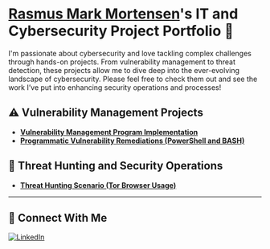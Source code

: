 # <a href="https://www.linkedin.com/in/rasmus-mark-mortensen-7b46b122b/">Rasmus Mark Mortensen</a>'s IT and Cybersecurity Project Portfolio 🔐

I'm passionate about cybersecurity and love tackling complex challenges through hands-on projects. From vulnerability management to threat detection, these projects allow me to dive deep into the ever-evolving landscape of cybersecurity. Please feel free to check them out and see the work I’ve put into enhancing security operations and processes!


## ⚠️ Vulnerability Management Projects

- **[Vulnerability Management Program Implementation](https://github.com/MarkRasmus/vulnerability-management-program)**
- **[Programmatic Vulnerability Remediations (PowerShell and BASH)](https://github.com/MarkRasmus/programmatic-vulnerability-remediations)**

## 🚨 Threat Hunting and Security Operations

- **[Threat Hunting Scenario (Tor Browser Usage)](https://github.com/MarkRasmus/threat-hunting-scenario-tor)**

<hr/>

## 🤳 Connect With Me

[![LinkedIn](https://img.shields.io/badge/LinkedIn-0077B5?style=for-the-badge&logo=linkedin&logoColor=white)][linkedin]

[linkedin]: https://linkedin.com/in/rasmus-mark-mortensen-7b46b122b


<!--
<img width="35" alt="image" src="https://github.com/user-attachments/assets/2f41c7cd-5ea8-4475-b451-a37161b6c3fb"> 
<img width="35" alt="image" src="https://github.com/user-attachments/assets/77649969-9910-4994-8b96-74a116cfb2a8">
-->
